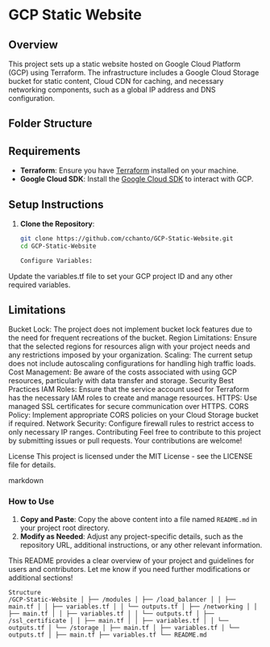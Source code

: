# GCP Static Website

## Overview

This project sets up a static website hosted on Google Cloud Platform (GCP) using Terraform. The infrastructure includes a Google Cloud Storage bucket for static content, Cloud CDN for caching, and necessary networking components, such as a global IP address and DNS configuration.

## Folder Structure


## Requirements

- **Terraform**: Ensure you have [Terraform](https://www.terraform.io/downloads.html) installed on your machine.
- **Google Cloud SDK**: Install the [Google Cloud SDK](https://cloud.google.com/sdk/docs/install) to interact with GCP.

## Setup Instructions

1. **Clone the Repository**:
   ```bash
   git clone https://github.com/cchanto/GCP-Static-Website.git
   cd GCP-Static-Website

   Configure Variables:

Update the variables.tf file to set your GCP project ID and any other required variables.


## Limitations
Bucket Lock: The project does not implement bucket lock features due to the need for frequent recreations of the bucket.
Region Limitations: Ensure that the selected regions for resources align with your project needs and any restrictions imposed by your organization.
Scaling: The current setup does not include autoscaling configurations for handling high traffic loads.
Cost Management: Be aware of the costs associated with using GCP resources, particularly with data transfer and storage.
Security Best Practices
IAM Roles: Ensure that the service account used for Terraform has the necessary IAM roles to create and manage resources.
HTTPS: Use managed SSL certificates for secure communication over HTTPS.
CORS Policy: Implement appropriate CORS policies on your Cloud Storage bucket if required.
Network Security: Configure firewall rules to restrict access to only necessary IP ranges.
Contributing
Feel free to contribute to this project by submitting issues or pull requests. Your contributions are welcome!

License
This project is licensed under the MIT License - see the LICENSE file for details.

markdown


### How to Use

1. **Copy and Paste**: Copy the above content into a file named `README.md` in your project root directory.
2. **Modify as Needed**: Adjust any project-specific details, such as the repository URL, additional instructions, or any other relevant information.

This README provides a clear overview of your project and guidelines for users and contributors. Let me know if you need further modifications or additional sections!

```plaintext
Structure 
/GCP-Static-Website │ ├── /modules │ ├── /load_balancer │ │ ├── main.tf │ │ ├── variables.tf │ │ └── outputs.tf │ ├── /networking │ │ ├── main.tf │ │ ├── variables.tf │ │ └── outputs.tf │ ├── /ssl_certificate │ │ ├── main.tf │ │ ├── variables.tf │ │ └── outputs.tf │ └── /storage │ ├── main.tf │ ├── variables.tf │ └── outputs.tf │ ├── main.tf ├── variables.tf └── README.md
